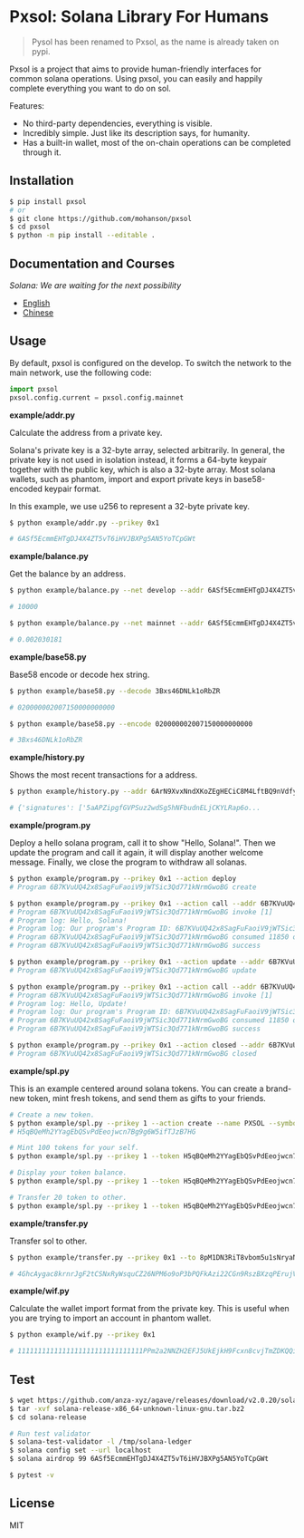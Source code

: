 # Pxsol: Solana Library For Humans

> Pysol has been renamed to Pxsol, as the name is already taken on pypi.

Pxsol is a project that aims to provide human-friendly interfaces for common solana operations. Using pxsol, you can easily and happily complete everything you want to do on sol.

Features:

- No third-party dependencies, everything is visible.
- Incredibly simple. Just like its description says, for humanity.
- Has a built-in wallet, most of the on-chain operations can be completed through it.

## Installation

```sh
$ pip install pxsol
# or
$ git clone https://github.com/mohanson/pxsol
$ cd pxsol
$ python -m pip install --editable .
```

## Documentation and Courses

*Solana: We are waiting for the next possibility*

- [English](https://github.com/mohanson/pxsol/tree/master/doc)
- [Chinese](http://accu.cc/content/solana/foreword/)

## Usage

By default, pxsol is configured on the develop. To switch the network to the main network, use the following code:

```py
import pxsol
pxsol.config.current = pxsol.config.mainnet
```

**example/addr.py**

Calculate the address from a private key.

Solana's private key is a 32-byte array, selected arbitrarily. In general, the private key is not used in isolation instead, it forms a 64-byte keypair together with the public key, which is also a 32-byte array. Most solana wallets, such as phantom, import and export private keys in base58-encoded keypair format.

In this example, we use u256 to represent a 32-byte private key.

```sh
$ python example/addr.py --prikey 0x1

# 6ASf5EcmmEHTgDJ4X4ZT5vT6iHVJBXPg5AN5YoTCpGWt
```

**example/balance.py**

Get the balance by an address.

```sh
$ python example/balance.py --net develop --addr 6ASf5EcmmEHTgDJ4X4ZT5vT6iHVJBXPg5AN5YoTCpGWt

# 10000

$ python example/balance.py --net mainnet --addr 6ASf5EcmmEHTgDJ4X4ZT5vT6iHVJBXPg5AN5YoTCpGWt

# 0.002030181
```

**example/base58.py**

Base58 encode or decode hex string.

```sh
$ python example/base58.py --decode 3Bxs46DNLk1oRbZR

# 020000002007150000000000

$ python example/base58.py --encode 020000002007150000000000

# 3Bxs46DNLk1oRbZR
```

**example/history.py**

Shows the most recent transactions for a address.

```sh
$ python example/history.py --addr 6ArN9XvxNndXKoZEgHECiC8M4LftBQ9nVdfyrC5tsii6 --limit 1

# {'signatures': ['5aAPZipgfGVPSuz2wdSg5hNFbudnELjCKYLRap6o...
```

**example/program.py**

Deploy a hello solana program, call it to show "Hello, Solana!". Then we update the program and call it again, it will display another welcome message. Finally, we close the program to withdraw all solanas.

```sh
$ python example/program.py --prikey 0x1 --action deploy
# Program 6B7KVuUQ42x8SagFuFaoiV9jWTSic3Qd771kNrmGwoBG create

$ python example/program.py --prikey 0x1 --action call --addr 6B7KVuUQ42x8SagFuFaoiV9jWTSic3Qd771kNrmGwoBG
# Program 6B7KVuUQ42x8SagFuFaoiV9jWTSic3Qd771kNrmGwoBG invoke [1]
# Program log: Hello, Solana!
# Program log: Our program's Program ID: 6B7KVuUQ42x8SagFuFaoiV9jWTSic3Qd771kNrmGwoBG
# Program 6B7KVuUQ42x8SagFuFaoiV9jWTSic3Qd771kNrmGwoBG consumed 11850 of 200000 compute units
# Program 6B7KVuUQ42x8SagFuFaoiV9jWTSic3Qd771kNrmGwoBG success

$ python example/program.py --prikey 0x1 --action update --addr 6B7KVuUQ42x8SagFuFaoiV9jWTSic3Qd771kNrmGwoBG
# Program 6B7KVuUQ42x8SagFuFaoiV9jWTSic3Qd771kNrmGwoBG update

$ python example/program.py --prikey 0x1 --action call --addr 6B7KVuUQ42x8SagFuFaoiV9jWTSic3Qd771kNrmGwoBG
# Program 6B7KVuUQ42x8SagFuFaoiV9jWTSic3Qd771kNrmGwoBG invoke [1]
# Program log: Hello, Update!
# Program log: Our program's Program ID: 6B7KVuUQ42x8SagFuFaoiV9jWTSic3Qd771kNrmGwoBG
# Program 6B7KVuUQ42x8SagFuFaoiV9jWTSic3Qd771kNrmGwoBG consumed 11850 of 200000 compute units
# Program 6B7KVuUQ42x8SagFuFaoiV9jWTSic3Qd771kNrmGwoBG success

$ python example/program.py --prikey 0x1 --action closed --addr 6B7KVuUQ42x8SagFuFaoiV9jWTSic3Qd771kNrmGwoBG
# Program 6B7KVuUQ42x8SagFuFaoiV9jWTSic3Qd771kNrmGwoBG closed
```

**example/spl.py**

This is an example centered around solana tokens. You can create a brand-new token, mint fresh tokens, and send them as gifts to your friends.

```sh
# Create a new token.
$ python example/spl.py --prikey 1 --action create --name PXSOL --symbol PXS --uri https://raw.githubusercontent.com/mohanson/pxsol/refs/heads/master/res/pxs.json
# H5qBQeMh2YYagEbQSvPdEeojwcn7Bg9g6W5ifTJzB7HG

# Mint 100 tokens for your self.
$ python example/spl.py --prikey 1 --token H5qBQeMh2YYagEbQSvPdEeojwcn7Bg9g6W5ifTJzB7HG --action mint --amount 100

# Display your token balance.
$ python example/spl.py --prikey 1 --token H5qBQeMh2YYagEbQSvPdEeojwcn7Bg9g6W5ifTJzB7HG --action balance

# Transfer 20 token to other.
$ python example/spl.py --prikey 1 --token H5qBQeMh2YYagEbQSvPdEeojwcn7Bg9g6W5ifTJzB7HG --action transfer --to 8pM1DN3RiT8vbom5u1sNryaNT1nyL8CTTW3b5PwWXRBH --amount 20
```

**example/transfer.py**

Transfer sol to other.

```sh
$ python example/transfer.py --prikey 0x1 --to 8pM1DN3RiT8vbom5u1sNryaNT1nyL8CTTW3b5PwWXRBH --value 0.05

# 4GhcAygac8krnrJgF2tCSNxRyWsquCZ26NPM6o9oP3bPQFkAzi22CGn9RszBXzqPErujVxwzenTHoTMHuiZm98Wu
```

**example/wif.py**

Calculate the wallet import format from the private key. This is useful when you are trying to import an account in phantom wallet.

```sh
$ python example/wif.py --prikey 0x1

# 1111111111111111111111111111111PPm2a2NNZH2EFJ5UkEjkH9Fcxn8cvjTmZDKQQisyLDmA
```

## Test

```sh
$ wget https://github.com/anza-xyz/agave/releases/download/v2.0.20/solana-release-x86_64-unknown-linux-gnu.tar.bz2
$ tar -xvf solana-release-x86_64-unknown-linux-gnu.tar.bz2
$ cd solana-release

# Run test validator
$ solana-test-validator -l /tmp/solana-ledger
$ solana config set --url localhost
$ solana airdrop 99 6ASf5EcmmEHTgDJ4X4ZT5vT6iHVJBXPg5AN5YoTCpGWt

$ pytest -v
```

## License

MIT
